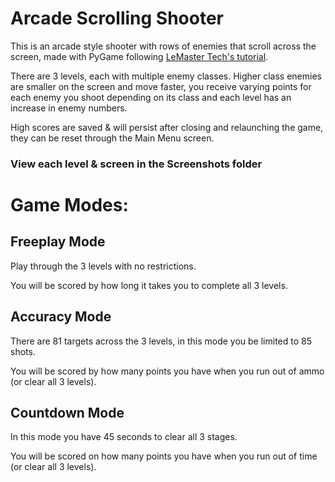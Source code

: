 # Arcade Scrolling Shooter

This is an arcade style shooter with rows of enemies that scroll across the screen, made with PyGame following [LeMaster Tech's tutorial](https://www.youtube.com/watch?v=3Oc9ZqzPnSc).

There are 3 levels, each with multiple enemy classes. Higher class enemies are smaller on the screen and move faster, you receive varying points for each enemy you shoot depending on its class and each level has an increase in enemy numbers.

High scores are saved & will persist after closing and relaunching the game, they can be reset through the Main Menu screen.

### View each level & screen in the Screenshots folder

# Game Modes:
## Freeplay Mode
Play through the 3 levels with no restrictions.

You will be scored by how long it takes you to complete all 3 levels.

## Accuracy Mode
There are 81 targets across the 3 levels, in this mode you be limited to 85 shots.

You will be scored by how many points you have when you run out of ammo (or clear all 3 levels).

## Countdown Mode
In this mode you have 45 seconds to clear all 3 stages.

You will be scored on how many points you have when you run out of time (or clear all 3 levels).

